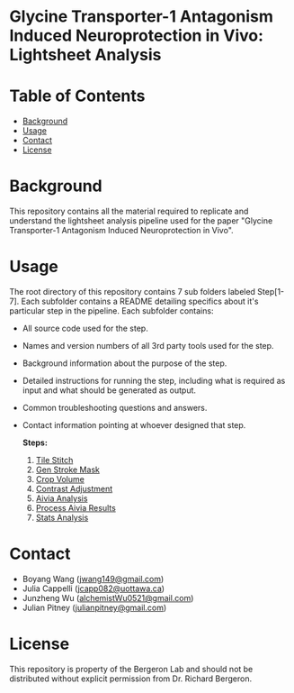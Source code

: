 # Glycine Transporter-1 Antagonism Induced Neuroprotection in Vivo: Lightsheet Analysis

# Table of Contents
* [Background](#background)
* [Usage](#usage)
* [Contact](#contact)
* [License](#license)

# Background
This repository contains all the material required to replicate and understand the lightsheet analysis pipeline used for the paper "Glycine Transporter-1 Antagonism Induced Neuroprotection in Vivo".

# Usage
The root directory of this repository contains 7 sub folders labeled Step[1-7]. Each subfolder contains a README detailing specifics about it's particular step in the pipeline. Each subfolder contains:

* All source code used for the step.
* Names and version numbers of all 3rd party tools used for the step.
* Background information about the purpose of the step.
* Detailed instructions for running the step, including what is required as input and what should be generated as output.
* Common troubleshooting questions and answers.
* Contact information pointing at whoever designed that step.

  **Steps:**
    1. [Tile Stitch](https://github.com/JulianPitney/Glycine_Transporter-1_Antagonism_Induced_Neuroprotection_in_Vivo_Lightsheet_Analysis/tree/master/Step1_TileStitch)
    2. [Gen Stroke Mask](https://github.com/JulianPitney/Glycine_Transporter-1_Antagonism_Induced_Neuroprotection_in_Vivo_Lightsheet_Analysis/tree/master/Step2_GenStrokeMask)
    3. [Crop Volume](https://github.com/JulianPitney/Glycine_Transporter-1_Antagonism_Induced_Neuroprotection_in_Vivo_Lightsheet_Analysis/tree/master/Step3_CropVolume)
    4. [Contrast Adjustment](https://github.com/JulianPitney/Glycine_Transporter-1_Antagonism_Induced_Neuroprotection_in_Vivo_Lightsheet_Analysis/tree/master/Step4_ContrastAdjustment)
    5. [Aivia Analysis](https://github.com/JulianPitney/Glycine_Transporter-1_Antagonism_Induced_Neuroprotection_in_Vivo_Lightsheet_Analysis/tree/master/Step5_AiviaAnalysis)
    6. [Process Aivia Results](https://github.com/JulianPitney/Glycine_Transporter-1_Antagonism_Induced_Neuroprotection_in_Vivo_Lightsheet_Analysis/tree/master/Step6_ProcessAiviaResults)
    7. [Stats Analysis](https://github.com/JulianPitney/Glycine_Transporter-1_Antagonism_Induced_Neuroprotection_in_Vivo_Lightsheet_Analysis/tree/master/Step7_StatsAnalysis)

# Contact
* Boyang Wang (jwang149@gmail.com)
* Julia Cappelli (jcapp082@uottawa.ca)
* Junzheng Wu (alchemistWu0521@gmail.com)
* Julian Pitney (julianpitney@gmail.com)

# License
This repository is property of the Bergeron Lab and should not be distributed without explicit permission from Dr. Richard Bergeron.

